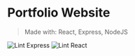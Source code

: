 # Portfolio Website

> Made with: React, Express, NodeJS

![Lint Express](https://github.com/siddg97/portfolio/workflows/Lint%20Express/badge.svg)
![Lint React](https://github.com/siddg97/portfolio/workflows/Lint%20React/badge.svg)
